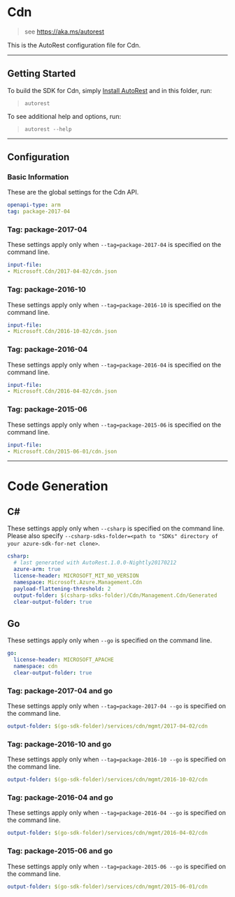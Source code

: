 # Cdn
    
> see https://aka.ms/autorest

This is the AutoRest configuration file for Cdn.



---
## Getting Started 
To build the SDK for Cdn, simply [Install AutoRest](https://aka.ms/autorest/install) and in this folder, run:

> `autorest`

To see additional help and options, run:

> `autorest --help`
---

## Configuration



### Basic Information 
These are the global settings for the Cdn API.

``` yaml
openapi-type: arm
tag: package-2017-04
```

### Tag: package-2017-04

These settings apply only when `--tag=package-2017-04` is specified on the command line.

``` yaml $(tag) == 'package-2017-04'
input-file:
- Microsoft.Cdn/2017-04-02/cdn.json
```
 
### Tag: package-2016-10

These settings apply only when `--tag=package-2016-10` is specified on the command line.

``` yaml $(tag) == 'package-2016-10'
input-file:
- Microsoft.Cdn/2016-10-02/cdn.json
```
 
### Tag: package-2016-04

These settings apply only when `--tag=package-2016-04` is specified on the command line.

``` yaml $(tag) == 'package-2016-04'
input-file:
- Microsoft.Cdn/2016-04-02/cdn.json
```
 
### Tag: package-2015-06

These settings apply only when `--tag=package-2015-06` is specified on the command line.

``` yaml $(tag) == 'package-2015-06'
input-file:
- Microsoft.Cdn/2015-06-01/cdn.json
```


---
# Code Generation


## C# 

These settings apply only when `--csharp` is specified on the command line.
Please also specify `--csharp-sdks-folder=<path to "SDKs" directory of your azure-sdk-for-net clone>`.

``` yaml $(csharp)
csharp:
  # last generated with AutoRest.1.0.0-Nightly20170212
  azure-arm: true
  license-header: MICROSOFT_MIT_NO_VERSION
  namespace: Microsoft.Azure.Management.Cdn
  payload-flattening-threshold: 2
  output-folder: $(csharp-sdks-folder)/Cdn/Management.Cdn/Generated
  clear-output-folder: true
```

## Go

These settings apply only when `--go` is specified on the command line.

``` yaml $(go)
go:
  license-header: MICROSOFT_APACHE
  namespace: cdn
  clear-output-folder: true
```

### Tag: package-2017-04 and go

These settings apply only when `--tag=package-2017-04 --go` is specified on the command line.

``` yaml $(tag) == 'package-2017-04' && $(go)
output-folder: $(go-sdk-folder)/services/cdn/mgmt/2017-04-02/cdn
```

### Tag: package-2016-10 and go

These settings apply only when `--tag=package-2016-10 --go` is specified on the command line.

``` yaml $(tag) == 'package-2016-10'  && $(go)
output-folder: $(go-sdk-folder)/services/cdn/mgmt/2016-10-02/cdn
```


### Tag: package-2016-04 and go

These settings apply only when `--tag=package-2016-04 --go` is specified on the command line.

``` yaml $(tag) == 'package-2016-04' && $(go)
output-folder: $(go-sdk-folder)/services/cdn/mgmt/2016-04-02/cdn
```

### Tag: package-2015-06 and go

These settings apply only when `--tag=package-2015-06 --go` is specified on the command line.

``` yaml $(tag) == 'package-2015-06' && $(go)
output-folder: $(go-sdk-folder)/services/cdn/mgmt/2015-06-01/cdn
```